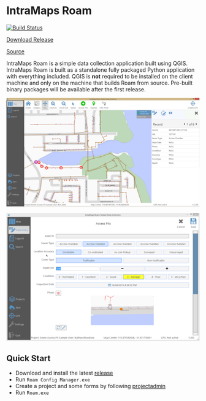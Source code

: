 # IntraMaps Roam

[![Build Status](https://travis-ci.org/DMS-Aus/Roam.svg?branch=master)](https://travis-ci.org/DMS-Aus/Roam)

[Download Release](https://github.com/DMS-Aus/Roam/releases)

[Source](https://github.com/DMS-Aus/Roam)

IntraMaps Roam is a simple data collection application built using QGIS. IntraMaps Roam is built as a standalone fully packaged Python application with everything included. QGIS is **not** required to be installed on the client machine and only on the machine that builds Roam from source.  Pre-built binary packages will be available after the first release. 

![a](images/release.PNG)


![logo](images/release-capture.png)

## Quick Start

- Download and install the latest [release](https://github.com/DMS-Aus/Roam/releases)
- Run `Roam Config Manager.exe`
- Create a project and some forms by following [projectadmin](../admin-guide/projectadmin/)
- Run `Roam.exe`
